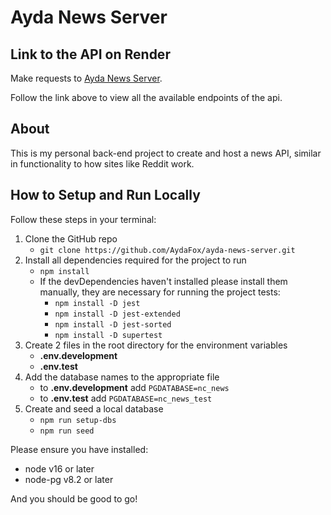# Ayda News Server

## Link to the API on Render

Make requests to [Ayda News Server](https://ayda-news-api.onrender.com/api).

Follow the link above to view all the available endpoints of the api.

## About

This is my personal back-end project to create and host a news API, similar in functionality to how sites like Reddit work.

## How to Setup and Run Locally

Follow these steps in your terminal:

1. Clone the GitHub repo
   - `git clone https://github.com/AydaFox/ayda-news-server.git`
2. Install all dependencies required for the project to run
   - `npm install`
   - If the devDependencies haven't installed please install them manually, they are necessary for running the project tests:
      - `npm install -D jest` 
      - `npm install -D jest-extended`
      - `npm install -D jest-sorted`
      - `npm install -D supertest`
3. Create 2 files in the root directory for the environment variables
   - **.env.development**
   - **.env.test**
4. Add the database names to the appropriate file
   - to **.env.development** add  `PGDATABASE=nc_news` 
   - to **.env.test** add  `PGDATABASE=nc_news_test` 
5. Create and seed a local database
   - `npm run setup-dbs`
   - `npm run seed`

Please ensure you have installed:
- node v16 or later
- node-pg v8.2 or later

And you should be good to go!
